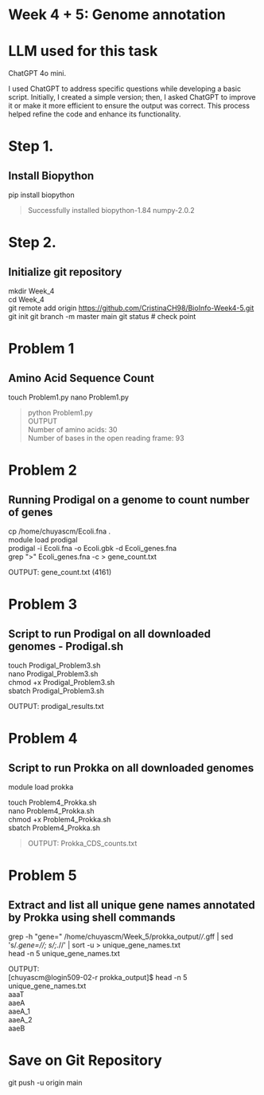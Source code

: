 # Week 4 + 5: Genome annotation
# LLM used for this task

ChatGPT 4o mini.  

I used ChatGPT to address specific questions while developing a basic script. Initially, I created a simple version; then, I asked ChatGPT to improve it or make it more efficient to ensure the output was correct. This process helped refine the code and enhance its functionality.

# Step 1. 

## Install Biopython 
pip install biopython  
> Successfully installed biopython-1.84 numpy-2.0.2

# Step 2. 

## Initialize git repository 
mkdir Week_4  
cd Week_4  
git remote add origin https://github.com/CristinaCH98/BioInfo-Week4-5.git
git init 
git branch -m master main
git status # check point

# Problem 1  
## Amino Acid Sequence Count
touch Problem1.py 
nano Problem1.py   
> python Problem1.py  
OUTPUT   
> Number of amino acids: 30  
>Number of bases in the open reading frame: 93

# Problem 2
## Running Prodigal on a genome to count number of genes  

cp /home/chuyascm/Ecoli.fna .  
module load prodigal  
prodigal -i Ecoli.fna -o Ecoli.gbk -d Ecoli_genes.fna  
grep ">" Ecoli_genes.fna -c > gene_count.txt  

OUTPUT: gene_count.txt (4161)

# Problem 3
## Script to run Prodigal on all downloaded genomes - Prodigal.sh 
touch Prodigal_Problem3.sh  
nano Prodigal_Problem3.sh  
chmod +x Prodigal_Problem3.sh  
sbatch Prodigal_Problem3.sh  

OUTPUT: prodigal_results.txt  

# Problem 4
## Script to run Prokka on all downloaded genomes

module load prokka    

touch Problem4_Prokka.sh   
nano  Problem4_Prokka.sh  
chmod +x Problem4_Prokka.sh  
sbatch  Problem4_Prokka.sh  
> OUTPUT: Prokka_CDS_counts.txt  

# Problem 5
## Extract and list all unique gene names annotated by Prokka using shell commands

grep -h "gene=" /home/chuyascm/Week_5/prokka_output/*/*.gff | sed 's/.*gene=//; s/;.*//' | sort -u > unique_gene_names.txt  
head -n 5 unique_gene_names.txt  

 OUTPUT:   
[chuyascm@login509-02-r prokka_output]$ head -n 5 unique_gene_names.txt  
aaaT  
aaeA  
aaeA_1  
aaeA_2  
aaeB  

# Save on Git Repository
 
git push -u origin main
